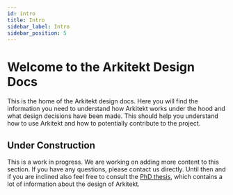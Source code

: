 ```yaml
---
id: intro
title: Intro 
sidebar_label: Intro
sidebar_position: 5
---
```


# Welcome to the Arkitekt Design Docs

This is the home of the Arkitekt design docs. Here you will find the information you need to understand how Arkitekt works under the hood and 
what design decisions have been made. This should help you understand how to use Arkitekt and how to potentially contribute to the project.

## Under Construction

This is a work in progress. We are working on adding more content to this section. If you have any questions, please contact us directly.
Until then and if you are inclined also feel free to consult the [PhD thesis](/thesis.pdf), which contains a lot of information about the design of Arkitekt.
